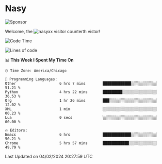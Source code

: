 # Nasy

<!--
<p align="center">
<img height="200" src="https://github-readme-stats.vercel.app/api?username=nasyxx&count_private=true&show_icons=true&theme=dracula&include_all_commits=true"/>
<img height="200" src="https://github-readme-stats.vercel.app/api/top-langs/?username=nasyxx&theme=dracula&hide=html,jupyter+notebook&count_private=true&show_icons=true"/>
</p>

  
----------------
-->

![Sponsor](https://img.shields.io/static/v1.svg?label=Sponsor&message=%E2%9D%A4&logo=GitHub&style=flat&color=pink)
 
Welcome, the ![nasyxx visitor counter](https://count.getloli.com/get/@nasyxx?theme=rule34)th vistor!
 
<!--START_SECTION:waka-->
![Code Time](http://img.shields.io/badge/Code%20Time-4%2C284%20hrs%2016%20mins-blue)

![Lines of code](https://img.shields.io/badge/From%20Hello%20World%20I%27ve%20Written-6.3%20million%20lines%20of%20code-blue)

📊 **This Week I Spent My Time On** 

```text
🕑︎ Time Zone: America/Chicago

💬 Programming Languages: 
Other                    6 hrs 7 mins        █████████████░░░░░░░░░░░░   51.21 % 
Python                   4 hrs 22 mins       █████████░░░░░░░░░░░░░░░░   36.53 % 
Org                      1 hr 26 mins        ███░░░░░░░░░░░░░░░░░░░░░░   12.02 % 
XML                      1 min               ░░░░░░░░░░░░░░░░░░░░░░░░░   00.23 % 
Lua                      0 secs              ░░░░░░░░░░░░░░░░░░░░░░░░░   00.00 % 

🔥 Editors: 
Emacs                    6 hrs               █████████████░░░░░░░░░░░░   50.21 % 
Chrome                   5 hrs 57 mins       ████████████░░░░░░░░░░░░░   49.79 % 
```


 Last Updated on 04/02/2024 20:27:59 UTC
<!--END_SECTION:waka-->

<!-- ![visitors](https://visitor-badge.laobi.icu/badge?page_id=nasyxx.nasyxx) -->
